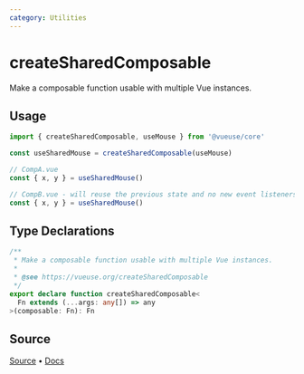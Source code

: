 ```yaml
---
category: Utilities
---
```


# createSharedComposable

Make a composable function usable with multiple Vue instances.

## Usage

```ts
import { createSharedComposable, useMouse } from '@vueuse/core'

const useSharedMouse = createSharedComposable(useMouse)

// CompA.vue
const { x, y } = useSharedMouse()

// CompB.vue - will reuse the previous state and no new event listeners will be registered
const { x, y } = useSharedMouse()
```

<!--FOOTER_STARTS-->
## Type Declarations

```typescript
/**
 * Make a composable function usable with multiple Vue instances.
 *
 * @see https://vueuse.org/createSharedComposable
 */
export declare function createSharedComposable<
  Fn extends (...args: any[]) => any
>(composable: Fn): Fn
```

## Source

[Source](https://github.com/vueuse/vueuse/blob/main/packages/shared/createSharedComposable/index.ts) • [Docs](https://github.com/vueuse/vueuse/blob/main/packages/shared/createSharedComposable/index.md)


<!--FOOTER_ENDS-->
